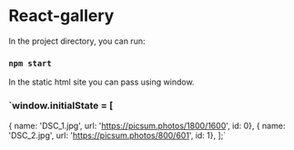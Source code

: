 # React-gallery


In the project directory, you can run:

### `npm start`

In the static html site you can pass using window.

### `window.initialState = [
  { name: 'DSC_1.jpg', url: 'https://picsum.photos/1800/1600', id: 0},
  { name: 'DSC_2.jpg', url: 'https://picsum.photos/800/601', id: 1},
];`
